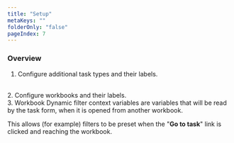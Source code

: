 ```yaml
---
title: "Setup"
metaKeys: ""
folderOnly: "false"
pageIndex: 7
---
```

### Overview
1. Configure additional task types and their labels.
<br/>
2. Configure workbooks and their labels.
<br/>
3. Workbook Dynamic filter context variables are variables that will be read by the task form, when it is opened from another workbook.
<br/>

This allows (for example) filters to be preset when the "**Go to task**" link is clicked and reaching the workbook.
